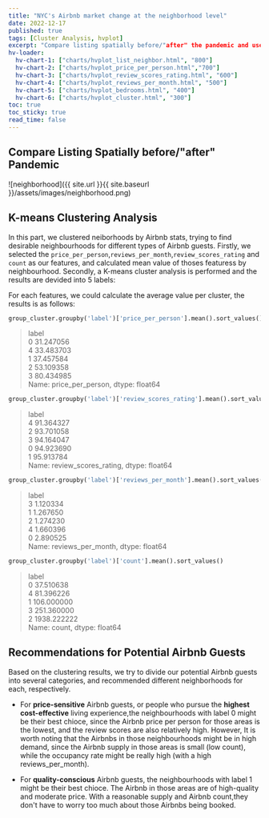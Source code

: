 ```yaml
---
title: "NYC's Airbnb market change at the neighborhood level"
date: 2022-12-17
published: true
tags: [Cluster Analysis, hvplot]
excerpt: "Compare listing spatially before/"after" the pandemic and use K-means clustering to recommend places to stay for guests.."
hv-loader:
  hv-chart-1: ["charts/hvplot_list_neighbor.html", "800"]
  hv-chart-2: ["charts/hvplot_price_per_person.html","700"]
  hv-chart-3: ["charts/hvplot_review_scores_rating.html", "600"]
  hv-chart-4: ["charts/hvplot_reviews_per_month.html", "500"]
  hv-chart-5: ["charts/hvplot_bedrooms.html", "400"]
  hv-chart-6: ["charts/hvplot_cluster.html", "300"]
toc: true
toc_sticky: true
read_time: false
---
```


## Compare Listing Spatially before/"after" Pandemic

![neighborhood]({{ site.url }}{{ site.baseurl }}/assets/images/neighborhood.png)

<div id="hv-chart-1"></div> 

<div id="hv-chart-2"></div>  

<div id="hv-chart-3"></div>  

<div id="hv-chart-4"></div>  

<div id="hv-chart-5"></div>  

## K-means Clustering Analysis
In this part, we clustered neiborhoods by Airbnb stats, trying to find desirable neighbourhoods for different types of Airbnb guests. Firstly, we selected the `price_per_person`,`reviews_per_month`,`review_scores_rating` and `count` as our features, and calculated mean value of thoses featuress by neighbourhood. Secondly, a K-means cluster analysis is performed and the results are devided into 5 labels:

<div id="hv-chart-6"></div>  

For each features, we could calculate the average value per cluster, the results is as follows:
```python
group_cluster.groupby('label')['price_per_person'].mean().sort_values()
```
> label  
> 0    31.247056  
> 4    33.483703  
> 1    37.457584  
> 2    53.109358  
> 3    80.434985  
> Name: price_per_person, dtype: float64  

```python
group_cluster.groupby('label')['review_scores_rating'].mean().sort_values()
```
> label  
> 4    91.364327  
> 2    93.701058  
> 3    94.164047  
> 0    94.923690  
> 1    95.913784  
> Name: review_scores_rating, dtype: float64

```python
group_cluster.groupby('label')['reviews_per_month'].mean().sort_values()
```
> label  
> 3    1.120334  
> 1    1.267650  
> 2    1.274230  
> 4    1.660396  
> 0    2.890525  
> Name: reviews_per_month, dtype: float64  

```python
group_cluster.groupby('label')['count'].mean().sort_values()
```
> label  
> 0      37.510638  
> 4      81.396226  
> 1     106.000000  
> 3     251.360000  
> 2    1938.222222  
> Name: count, dtype: float64  

## Recommendations for Potential Airbnb Guests 

Based on the clustering results, we try to divide our potential Airbnb guests into several categories, and recommended different neighborhoods for each, respectively.

- For **price-sensitive** Airbnb guests, or people who pursue the **highest cost-effective** living experience,the neighbourhoods with label 0 might be their best chioce, since the Airbnb price per person for those areas is the lowest, and the review scores are also relatively high. However, It is worth noting that the Airbnbs in those neighbourhoods might be in high demand, since the Airbnb supply in those areas is small (low count), while the occupancy rate might be really high (with a high reviews_per_month).  
  
- For **quality-conscious** Airbnb guests, the neighbourhoods with label 1 might be their best chioce. The Airbnb in those areas are of high-quality and moderate price. With a reasonable supply and Airbnb count,they don't have to worry too much about those Airbnbs being booked.  

